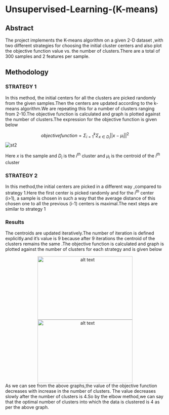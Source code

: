 # Unsupervised-Learning-(K-means)
## Abstract
The project implements the K-means algorithm on a given 2-D dataset ,with two
different strategies for choosing the initial cluster centers and also plot the objective
function value vs. the number of clusters.There are a total of 300 samples and 2 features per sample.
## Methodology
### STRATEGY 1
In this method, the initial centers for all the clusters are picked randomly from the
given samples.Then the centers are updated according to the k-means algorithm.We
are repeating this for a number of clusters ranging from 2-10.The objective function
is calculated and graph is plotted against the number of clusters.The expression for
the objective function is given below


$$ objective function = \Sigma_{i=1}^{k}\Sigma_{x \in D_{i}} ||x -\mu_{i}||^2 $$
![st2](https://user-images.githubusercontent.com/41173314/227815251-c92fb513-778d-44c6-bded-c39a5d069187.png)


Here $x$ is the sample and $D_{i}$ is the $i^{th}$ cluster and $\mu_{i}$ is the centroid of the $i^{th}$ cluster 

### STRATEGY 2
In this method,the initial centers are picked in a different way ,compared to strategy
1.Here the first center is picked randomly and for the $i^{th}$ center (i>1), a sample is 
chosen in such a way that the average distance of this chosen one to all the previous
(i-1) centers is maximal.The next steps are similar to strategy 1

### Results
The centroids are updated iteratively.The number of iteration is defined explicitly.and
it’s value is 9 because after 9 iterations the centroid of the clusters remains the same
.The objective function is calculated and graph is plotted against the number of
clusters for each strategy and is given below
<div align="center">
  <img src="https://user-images.githubusercontent.com/41173314/227815112-f0191b70-eaab-474d-85c3-325dfa0c229e.png" alt="alt text" width="300" height="200">
  <img src="https://user-images.githubusercontent.com/41173314/227815331-a0e102ce-35aa-4371-a678-0b4443365e97.png" alt="alt text" width="300" height="200">
</div>
As we can see from the above graphs,the value of the objective function decreases
with increase in the number of clusters. The value decreases slowly after the number
of clusters is 4.So by the elbow method,we can say that the optimal number of
clusters into which the data is clustered is 4 as per the above graph.

